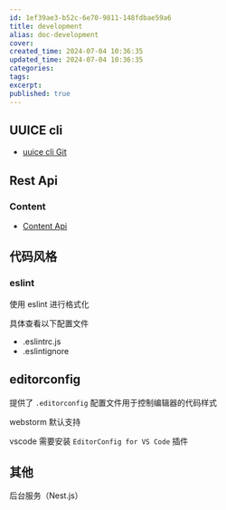 ```yaml
---
id: 1ef39ae3-b52c-6e70-9811-148fdbae59a6
title: development
alias: doc-development
cover:
created_time: 2024-07-04 10:36:35
updated_time: 2024-07-04 10:36:35
categories:
tags:
excerpt:
published: true
---
```


## UUICE cli

- <a href="https://github.com/uuice/uuice-cli.git" title="uuice cli git" target="_blank">uuice cli Git</a>

## Rest Api

### Content

- <a href="/doc/api" title="content api list" target="_blank">Content Api</a>

## 代码风格

### eslint

使用 eslint 进行格式化

具体查看以下配置文件

- .eslintrc.js
- .eslintignore

## editorconfig

提供了 `.editorconfig` 配置文件用于控制编辑器的代码样式

webstorm 默认支持

vscode 需要安装 `EditorConfig for VS Code` 插件

## 其他

后台服务（Nest.js）
